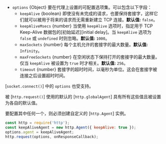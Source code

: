 <!-- YAML
added: v0.3.4
-->

* `options` {Object} 要在代理上设置的可配置选项集。可以包含以下字段： 
  * `keepAlive` {boolean} 即使没有未完成的请求，也要保持套接字，这样它们就可以被用于将来的请求而无需重新建立 TCP 连接。**默认值:** `false`。
  * `keepAliveMsecs` {number} 当使用 `keepAlive` 选项时，指定用于 TCP Keep-Alive 数据包的[初始延迟][initial delay]。当 `keepAlive` 选项为 `false` 或 `undefined` 时则忽略。**默认值:** `1000`。
  * `maxSockets` {number} 每个主机允许的套接字的最大数量。**默认值:** `Infinity`。
  * `maxFreeSockets` {number} 在空闲状态下保持打开的套接字的最大数量。仅当 `keepAlive` 被设置为 `true` 时才相关。**默认值:** `256`。
  * `timeout` {number} 套接字的超时时间，以毫秒为单位。这会在套接字被连接之后设置超时时间。

[`socket.connect()`] 中的 `options` 也受支持。
 
被 [`http.request()`] 使用的默认的 [`http.globalAgent`] 具有所有这些值且被设置为各自的默认值。

要配置其中任何一个，则必须创建自定义的 [`http.Agent`] 实例。

```js
const http = require('http');
const keepAliveAgent = new http.Agent({ keepAlive: true });
options.agent = keepAliveAgent;
http.request(options, onResponseCallback);
```

